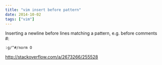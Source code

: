 ```yaml
---
title: "vim insert before pattern"
date: 2014-10-02 
tags: ["vim"]
---
```


Inserting a newline before lines matching a pattern, e.g. before comments #:

```vim
:g/^#/norm O
```

http://stackoverflow.com/a/2673266/255528
